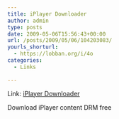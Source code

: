 ```yaml
---
title: iPlayer Downloader
author: admin
type: posts
date: 2009-05-06T15:56:43+00:00
url: /posts/2009/05/06/104203083/
yourls_shorturl:
  - https://lobban.org/i/4o
categories:
  - Links

---
```

Link: [iPlayer Downloader][1]

Download iPlayer content DRM free

 [1]: http://www.lawrencedudley.co.uk/iplayer/